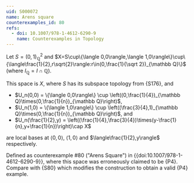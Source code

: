 ```yaml
---
uid: S000072
name: Arens square
counterexamples_id: 80
refs:
  - doi: 10.1007/978-1-4612-6290-9
    name: Counterexamples in Topology
---
```


Let $S=(0,1)_{\mathbb Q}^2$ and
$X=S\cup\{\langle 0,0\rangle,\langle 1,0\rangle\}\cup\{\langle\frac{1}{2},r\sqrt{2}\rangle:r\in(0,\frac{1}{\sqrt 2})_{\mathbb Q}\}$
(where $I_{\mathbb Q}=I\cap\mathbb Q$).

This space is $X$, where $S$ has its subspace topology from {S176}, and

- $U_n(0,0) = \{\langle 0,0\rangle\} \cup \left((0,\frac{1}{4})_{\mathbb Q}\times(0,\frac{1}{n})_{\mathbb Q}\right)$,
- $U_n(1,0) = \{\langle 1,0\rangle\} \cup \left((\frac{3}{4},1)_{\mathbb Q}\times(0,\frac{1}{n})_{\mathbb Q}\right)$, and
- $U_n(\frac{1}{2},y) = \left((\frac{1}{4},\frac{3}{4})\times(y-\frac{1}{n},y+\frac{1}{n})\right)\cap X$

are local bases at $\langle 0,0\rangle$, $\langle 1,0\rangle$ and $\langle\frac{1}{2},y\rangle$ respectively.

Defined as counterexample #80 ("Arens Square") in {{doi:10.1007/978-1-4612-6290-9}}, where
this space was erroneously claimed to be {P4}.
Compare with {S80} which modifies the construction to
obtain a valid {P4} example.
